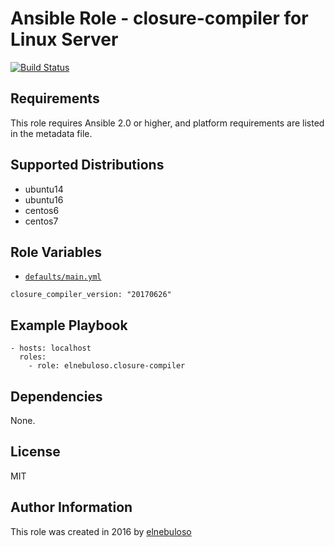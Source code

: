 # Ansible Role - closure-compiler for Linux Server

[![Build Status](https://travis-ci.org/elnebuloso/ansible-role-closure-compiler.svg?branch=master)](https://travis-ci.org/elnebuloso/ansible-role-closure-compiler)

## Requirements

This role requires Ansible 2.0 or higher, and platform requirements are listed in the metadata file.

## Supported Distributions

- ubuntu14
- ubuntu16
- centos6
- centos7

## Role Variables

- [`defaults/main.yml`](https://github.com/elnebuloso/ansible-role-php7/blob/master/defaults/main.yml)

```
closure_compiler_version: "20170626"
```

## Example Playbook

```
- hosts: localhost
  roles:
    - role: elnebuloso.closure-compiler
```

## Dependencies

None.

##  License

MIT

##  Author Information

This role was created in 2016 by [elnebuloso](https://github.com/elnebuloso/)